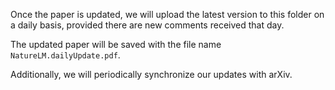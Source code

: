 Once the paper is updated, we will upload the latest version to this folder on a daily basis, provided there are new comments received that day.

The updated paper will be saved with the file name `NatureLM.dailyUpdate.pdf`.

Additionally, we will periodically synchronize our updates with arXiv.

